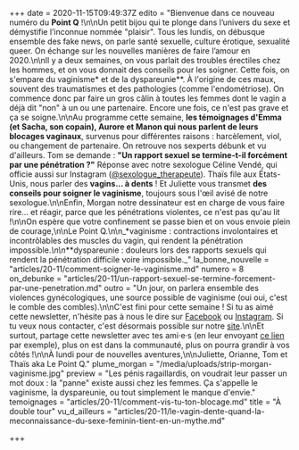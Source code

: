 +++
date = 2020-11-15T09:49:37Z
edito = "Bienvenue dans ce nouveau numéro du **Point Q** !\n\nUn petit bijou qui te plonge dans l’univers du sexe et démystifie l’inconnue nommée \"plaisir\". Tous les lundis, on débusque ensemble des fake news, on parle santé sexuelle, culture érotique, sexualité queer. On échange sur les nouvelles manières de faire l’amour en 2020.\n\nIl y a deux semaines, on vous parlait des troubles érectiles chez les hommes, et on vous donnait des conseils pour les soigner. Cette fois, on s'empare du vaginisme* et de la dyspareunie**. À l'origine de ces maux, souvent des traumatismes et des pathologies (comme l'endométriose). On commence donc par faire un gros câlin à toutes les femmes dont le vagin a déjà dit \"non\" à un ou une partenaire. Encore une fois, ce n'est pas grave et ça se soigne.\n\nAu programme cette semaine, **les témoignages d'Emma (et Sacha, son copain), Aurore et Manon qui nous parlent de leurs blocages vaginaux**, survenus pour différentes raisons : harcèlement, viol, ou changement de partenaire. On retrouve nos sexperts débunk et vu d'ailleurs. Tom se demande : **\"Un rapport sexuel se termine-t-il forcément par une pénétration ?\"** Réponse avec notre sexologue Céline Vendé, qui officie aussi sur Instagram ([@sexologue_therapeute](https://www.instagram.com/sexologue_therapeute/)). Thaïs file aux États-Unis, nous parler des **vagins... à dents** ! Et Juliette vous transmet **des conseils pour soigner le vaginisme**, toujours sous l'œil avisé de notre sexologue.\n\nEnfin, Morgan notre dessinateur est en charge de vous faire rire... et réagir, parce que les pénétrations violentes, ce n'est pas qu'au lit !\n\nOn espère que votre confinement se passe bien et on vous envoie plein de courage,\n\nLe Point Q.\n\n_*vaginisme : contractions involontaires et incontrôlables des muscles du vagin, qui rendent la pénétration impossible._\n\n_**dyspareunie : douleurs lors des rapports sexuels qui rendent la pénétration difficile voire impossible._"
la_bonne_nouvelle = "articles/20-11/comment-soigner-le-vaginisme.md"
numero = 8
on_debunke = "articles/20-11/un-rapport-sexuel-se-termine-forcement-par-une-penetration.md"
outro = "Un jour, on parlera ensemble des violences gynécologiques, une source possible de vaginisme (oui oui, c'est le comble des combles).\n\nC'est fini pour cette semaine ! Si tu as aimé cette newsletter, n'hésite pas à nous le dire sur [Facebook](https://www.facebook.com/lepointq.news) ou [Instagram](https://www.instagram.com). Si tu veux nous contacter, c'est désormais possible sur notre [site](https://lepointq.com/kezako/).\n\nEt surtout, partage cette newsletter avec tes ami·e·s (en leur envoyant [ce lien](https://lepointq.com) par exemple), plus on est dans la communauté, plus on pourra grandir à vos côtés !\n\nÀ lundi pour de nouvelles aventures,\n\nJuliette, Orianne, Tom et Thaïs aka Le Point Q."
plume_morgan = "/media/uploads/strip-morgan-vaginisme.jpg"
preview = "Les pénis ragaillardis, on voudrait leur passer un mot doux : la \"panne\" existe aussi chez les femmes. Ça s'appelle le vaginisme, la dyspareunie, ou tout simplement le manque d'envie."
temoignages = "articles/20-11/comment-vis-tu-ton-blocage.md"
title = "À double tour"
vu_d_ailleurs = "articles/20-11/le-vagin-dente-quand-la-meconnaissance-du-sexe-feminin-tient-en-un-mythe.md"

+++
